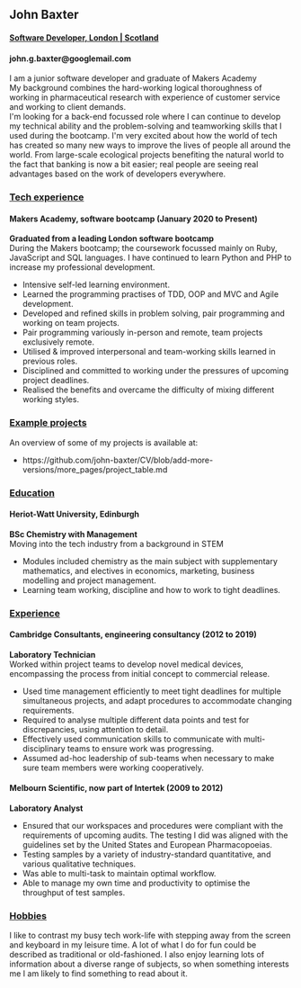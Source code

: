 ## John Baxter
#### <u>Software Developer, London | Scotland</u>
#### john.g.baxter<span>@</span>googlemail<span>.</span>com

I am a junior software developer and graduate of Makers Academy\
My background combines the hard-working logical thoroughness of working in 
pharmaceutical research with experience of customer service and working to client demands.\
I'm looking for a back-end focussed role where I can continue to develop my technical ability and the problem-solving and teamworking skills that I used during the bootcamp.
I'm very excited about how the world of tech has created so many new ways to improve the lives of people all around the world. From large-scale ecological projects benefiting the natural world to the fact that banking is now a bit easier; real people are seeing real advantages based on the work of developers everywhere.

### <u>Tech experience</u>
#### Makers Academy, software bootcamp (January 2020 to Present)
**Graduated from a leading London software bootcamp**\
During the Makers bootcamp; the coursework focussed mainly on Ruby, JavaScript and SQL languages. I&nbsp;have continued to learn Python and PHP to increase my professional development.
- Intensive self-led learning environment.
- Learned the programming practises of TDD, OOP and MVC and Agile development.
- Developed and refined skills in problem solving, pair programming and working on team projects.
- Pair programming variously in-person and remote, team projects exclusively remote.
- Utilised & improved interpersonal and team-working skills learned in previous roles.
- Disciplined and committed to working under the pressures of upcoming project deadlines.
- Realised the benefits and overcame the difficulty of mixing different working styles.

### <u>Example projects</u>
An overview of some of my projects is available at:
- https<span>:</span><span>/</span><span>/</span>github<span>.</span>com<span>/</span>john-baxter/CV/blob/add-more-versions/more_pages/project_table.md

<div class="page"/>

### <u>Education</u>
#### Heriot-Watt University, Edinburgh
**BSc Chemistry with Management**\
Moving into the tech industry from a background in STEM
- Modules included chemistry as the main subject with supplementary mathematics, and electives in economics, marketing, business modelling and project management.
- Learning team working, discipline and how to work to tight deadlines.
### <u>Experience</u>
#### Cambridge Consultants, engineering consultancy (2012 to 2019)
**Laboratory Technician**\
Worked within project teams to develop novel medical devices, encompassing the process from initial concept to commercial release.
- Used time management efficiently to meet tight deadlines for multiple simultaneous projects, and adapt procedures to accommodate changing requirements.
- Required to analyse multiple different data points and test for discrepancies, using attention to detail.
- Effectively used communication skills to communicate with multi-disciplinary teams to ensure work was progressing.
- Assumed ad-hoc leadership of sub-teams when necessary to make sure team members were working cooperatively.

#### Melbourn Scientific, now part of Intertek (2009 to 2012)
**Laboratory Analyst**
- Ensured that our workspaces and procedures were compliant with the requirements of upcoming audits. The testing I did was aligned with the guidelines set by the United States and European Pharmacopoeias.
- Testing samples by a variety of industry-standard quantitative, and various qualitative techniques.
- Was able to multi-task to maintain optimal workflow.
- Able to manage my own time and productivity to optimise the throughput of test samples.

### <u>Hobbies</u>
I like to contrast my busy tech work-life with stepping away from the screen and keyboard in my leisure time. A lot of what I do for fun could be described as traditional or old-fashioned. I also enjoy learning lots of information about a diverse range of subjects, so when something interests me I am likely to find something to read about it.
